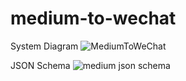 # medium-to-wechat

System Diagram
![MediumToWeChat](https://user-images.githubusercontent.com/7348628/82012102-c6b91580-962b-11ea-901d-0cbb0941a79f.png)

JSON Schema
![medium json schema](https://user-images.githubusercontent.com/7348628/82012259-3d561300-962c-11ea-97e7-3f2043dd452b.png)
